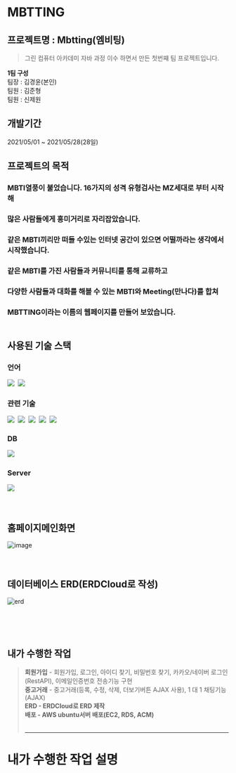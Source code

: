 # MBTTING
## 프로젝트명 : Mbtting(엠비팅)

> 그린 컴퓨터 아카데미 자바 과정 이수 하면서 만든 첫번쨰 팀 프로젝트입니다.

<strong>1팀 구성</strong><br>
팀장 : 김경윤(본인)<br>
팀원 : 김준형<br>
팀원 : 신제원<br>


## 개발기간
2021/05/01 ~ 2021/05/28(28일)

## 프로젝트의 목적<br>
### MBTI열풍이 불었습니다. 16가지의 성격 유형검사는 MZ세대로 부터 시작해<br>
### 많은 사람들에게 흥미거리로 자리잡았습니다.<br>
### 같은 MBTI끼리만 떠들 수있는 인터넷 공간이 있으면 어떨까라는 생각에서 시작했습니다.<br>

### 같은 MBTI를 가진 사람들과 커뮤니티를 통해 교류하고<br>
### 다양한 사람들과 대화를 해볼 수 있는 MBTI와 Meeting(만나다)를 합쳐<br>
### MBTTING이라는 이름의 웹페이지를 만들어 보았습니다.<br><br>

## 사용된 기술 스택

### 언어
<img src="https://img.shields.io/badge/Java-007396?style=flat-square&logo=Java&logoColor=white"/>&nbsp; 
<img src="https://img.shields.io/badge/JavaScript-F7DF1E?style=flat-square&logo=JavaScript&logoColor=white"/>&nbsp;
### 관련 기술
<img src="https://img.shields.io/badge/JSP-007396?style=flat-square&logo=&logoColor=white"/>&nbsp; 
<img src="https://img.shields.io/badge/JQuery-0769AD?style=flat-square&logo=JQuery&logoColor=white"/>&nbsp;
<img src="https://img.shields.io/badge/HTML5-E34F26?style=flat-square&logo=HTML5&logoColor=white"/>&nbsp; 
<img src="https://img.shields.io/badge/CSS3-1572B6?style=flat-square&logo=CSS3#&logoColor=white"/>&nbsp; 
<img src="https://img.shields.io/badge/bootstrap-7952B3?style=flat-square&logo=bootstrap&logoColor=white">
### DB
<img src="https://img.shields.io/badge/Oracle-F80000?style=flat-square&logo=Oracle&logoColor=white"/>&nbsp;
### Server
<img src="https://img.shields.io/badge/Tomcat-F8DC75?style=flat-square&logo=ApacheTomcat&logoColor=white"/>&nbsp;
<br><br><br>

## 홈페이지메인화면
![image](https://user-images.githubusercontent.com/74701876/125226183-8aef0e00-e30b-11eb-8b1f-b8307b2db358.png)
<br><br><br>

## 데이터베이스 ERD(ERDCloud로 작성)
![erd](https://user-images.githubusercontent.com/74701876/125284062-f78dfb00-e353-11eb-83ea-0fc0e30e179b.png)


<br><br><br>
## 내가 수행한 작업
> <b>회원가입</b> - 회원가입, 로그인, 아이디 찾기, 비밀번호 찾기, 카카오/네이버 로그인(RestAPI), 이메일인증번호 전송기능 구현<br>
> <b>중고거래</b> - 중고거래(등록, 수정, 삭제, 더보기버튼 AJAX 사용), 1 대 1 채팅기능(AJAX)<br> 
> <b>ERD<b> - ERDCloud로 ERD 제작<br>
> <b>배포</b> - AWS ubuntu서버 배포(EC2, RDS, ACM)<br>
<br><hr>

# 내가 수행한 작업 설명
